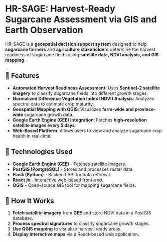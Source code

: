 # HR-SAGE: Harvest-Ready Sugarcane Assessment via GIS and Earth Observation

HR-SAGE is a **geospatial decision support system** designed to help **sugarcane farmers** and **agriculture stakeholders** determine the harvest readiness of sugarcane fields using **satellite data, NDVI analysis, and GIS mapping**.

## 🌱 Features

- **Automated Harvest Readiness Assessment**: Uses **Sentinel-2 satellite imagery** to classify sugarcane fields into different growth stages.
- **Normalized Difference Vegetation Index (NDVI) Analysis**: Analyzes spectral data to estimate crop maturity.
- **Geospatial Mapping with QGIS**: Visualizes **farm-wide and province-wide** sugarcane growth data.
- **Google Earth Engine (GEE) Integration**: Fetches **high-resolution satellite images every 5 days**.
- **Web-Based Platform**: Allows users to view and analyze sugarcane crop health in real-time.

## 🔧 Technologies Used

- **Google Earth Engine (GEE)** - Fetches satellite imagery.
- **PostGIS (PostgreSQL)** - Stores and processes raster data.
- **Flask (Python)** - Backend API for data retrieval.
- **React.js** - Interactive web-based front-end.
- **QGIS** - Open-source GIS tool for mapping sugarcane fields.

## 🚀 How It Works

1. **Fetch satellite imagery** from **GEE** and store NDVI data in a PostGIS database.
2. **Process spectral signatures** to classify sugarcane growth stages.
3. **Use QGIS mapping** to visualize harvest-ready areas.
4. **Display interactive maps** via a React-based web application.
